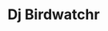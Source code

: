 ---
layout: media
title: "Dj Birdwatchr"
tags:
  categories: aural
blurb: "Dj Birdwathchr"
ads: false
share: false
sound:
  type: playlists
  id: 354123549
  show_plays: false
---